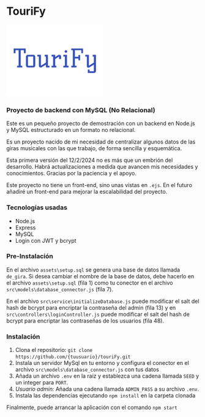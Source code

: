 
# TouriFy

![logo][logo]

[logo]: assets/img/tourify_logo.jpg "Logo"


### Proyecto de backend con MySQL (No Relacional)

Este es un pequeño proyecto de demostración con un backend en Node.js y MySQL estructurado en un formato no relacional. 

Es un proyecto nacido de mi necesidad de centralizar algunos datos de las giras musicales con las que trabajo, de forma sencilla y esquemática. 

Esta primera versión del 12/2/2024 no es más que un embrión del desarrollo. Habrá actualizaciones a medida que avancen mis necesidades y conocimientos. Gracias por la paciencia y el apoyo.

Este proyecto no tiene un front-end, sino unas vistas en ```.ejs```. En el futuro añadiré un front-end para mejorar la escalabilidad del proyecto.

### Tecnologías usadas
- Node.js
- Express
- MySQL
- Login con JWT y bcrypt

### Pre-Instalación
En el archivo ```assets\setup.sql``` se genera una base de datos llamada ```de_gira```. Si desea cambiar el nombre de la base de datos, debe hacerlo en el archivo ```assets\setup.sql``` (fila 1) como tu conector en el archivo ```src\models\database_connector.js``` (fila 7).

En el archivo ```src\service\initializeDatabase.js``` puede modificar el salt del hash de bcrypt para encriptar la contraseña del admin (fila 13) y en ```src\controllers\loginController.js``` puede modificar el salt del hash de bcrypt para encriptar las contraseñas de los usuarios (fila 48).

### Instalación
1. Clona el repositorio:
   ```git clone https://github.com/{tuusuario}/touriFy.git```
2. Instala un servidor MySql en tu entorno y configura el conector en el archivo ```src\models\database_connector.js``` con tus datos
3. Añada un archivo ```.env``` en la raiz y establezca una cadena llamada ```SEED``` y un integer para ```PORT```.
4. _Usuario admin:_ Añada una cadena llamada ```ADMIN_PASS``` a su archivo ```.env```.
5. Instala las dependencias ejecutando ```npm install``` en la carpeta clonada

Finalmente, puede arrancar la aplicación con el comando ```npm start```
